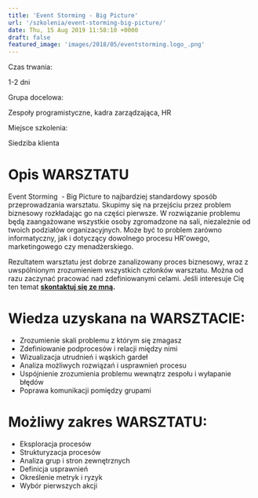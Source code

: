 ```yaml
---
title: 'Event Storming - Big Picture'
url: '/szkolenia/event-storming-big-picture/'
date: Thu, 15 Aug 2019 11:58:10 +0000
draft: false
featured_image: 'images/2018/05/eventstorming.logo_.png'
---
```


Czas trwania:

1-2 dni

Grupa docelowa:

Zespoły programistyczne, kadra zarządzająca, HR

Miejsce szkolenia:

Siedziba klienta

# Opis WARSZTATU

Event Storming  - Big Picture to najbardziej standardowy sposób przeprowadzania warsztatu. Skupimy się na przejściu przez problem biznesowy rozkładając go na części pierwsze. W rozwiązanie problemu będą zaangażowane wszystkie osoby zgromadzone na sali, niezależnie od twoich podziałów organizacyjnych. Może być to problem zarówno informatyczny, jak i dotyczący dowolnego procesu HR'owego, marketingowego czy menadżerskiego.

Rezultatem warsztatu jest dobrze zanalizowany proces biznesowy, wraz z uwspólnionym zrozumieniem wszystkich członków warsztatu. Można od razu zaczynać pracować nad zdefiniowanymi celami. Jeśli interesuje Cię ten temat **[skontaktuj się ze mną](/kontakt).**

# Wiedza uzyskana na WARSZTACIE:

 *   Zrozumienie skali problemu z którym się zmagasz
 *   Zdefiniowanie podprocesów i relacji między nimi
 *   Wizualizacja utrudnień i wąskich gardeł
 *   Analiza możliwych rozwiązań i usprawnień procesu
 *   Uspójnienie zrozumienia problemu wewnątrz zespołu i wyłapanie błędów
 *   Poprawa komunikacji pomiędzy grupami

# Możliwy zakres WARSZTATU:

 *   Eksploracja procesów
 *   Strukturyzacja procesów
 *   Analiza grup i stron zewnętrznych
 *   Definicja usprawnień
 *   Określenie metryk i ryzyk
 *   Wybór pierwszych akcji